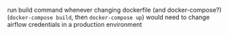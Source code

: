 run build command whenever changing dockerfile (and docker-compose?) (`docker-compose build`, then `docker-compose up`)
would need to change airflow credentials in a production environment